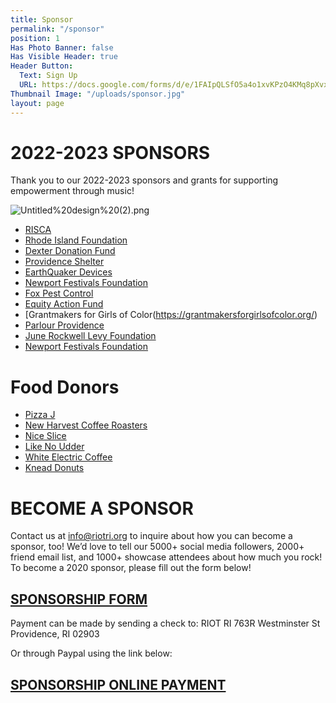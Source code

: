 ```yaml
---
title: Sponsor
permalink: "/sponsor"
position: 1
Has Photo Banner: false
Has Visible Header: true
Header Button:
  Text: Sign Up
  URL: https://docs.google.com/forms/d/e/1FAIpQLSfO5a4o1xvKPzO4KMq8pXvx0RAnOGWGBi6ouUCGDpuYm_z8Rw/viewform?usp=sf_link
Thumbnail Image: "/uploads/sponsor.jpg"
layout: page
---
```


# 2022-2023 SPONSORS
Thank you to our 2022-2023 sponsors and grants for supporting empowerment through music!

![Untitled%20design%20(2).png](/uploads/Untitled%20design%20(2).png)

* [RISCA](http://risca.online.com/)
* [Rhode Island Foundation](https://rifoundation.org/)
* [Dexter Donation Fund](https://www.providenceri.gov/dexter-donation/)
* [Providence Shelter](http://www.providenceshelter.org/)
* [EarthQuaker Devices](https://www.earthquakerdevices.com/)
* [Newport Festivals Foundation](https://www.newportfestivals.org/)
* [Fox Pest Control](https://fox-pest.com/rhode-island/)
* [Equity Action Fund](https://rifoundation.org/grant/equity-action-grants)
* [Grantmakers for Girls of Color(https://grantmakersforgirlsofcolor.org/)
* [Parlour Providence](http://theparlourri.com/)
* [June Rockwell Levy Foundation](https://rifoundation.org/grant/june-rockwell-levy-foundation-grants)
* [Newport Festivals Foundation](https://newportfestivals.org/)


 
# Food Donors
* [Pizza J](http://www.pizzajprovidence.com/)
* [New Harvest Coffee Roasters](http://newharvestcoffee.com/)
* [Nice Slice](http://niceslice.com/)
* [Like No Udder](http://www.like-no-udder.com/)
* [White Electric Coffee](http://whiteelectriccoffee.com/)
* [Knead Donuts](https://www.kneaddoughnuts.com/)



# BECOME A SPONSOR
Contact us at info@riotri.org to inquire about how you can become a sponsor, too!  We’d love to tell our 5000+ social media followers, 2000+ friend email list, and 1000+ showcase attendees about how much you rock!
To become a 2020 sponsor, please fill out the form below!
 
## [SPONSORSHIP FORM](https://docs.google.com/forms/d/e/1FAIpQLSfO5a4o1xvKPzO4KMq8pXvx0RAnOGWGBi6ouUCGDpuYm_z8Rw/viewform?usp=sf_link)

Payment can be made by sending a check to:
RIOT RI
763R Westminster St
Providence, RI 02903

Or through Paypal using the link below:

## [SPONSORSHIP ONLINE PAYMENT ](https://www.paypal.com/donate?hosted_button_id=3R8VXV6LJ3KNQ)
